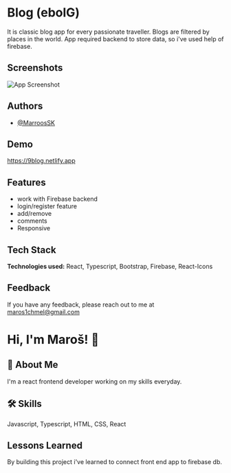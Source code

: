
# Blog (ebolG) 

It is classic blog app for every passionate traveller. Blogs are filtered by places in the world. App required backend to store data, so i've used help of firebase.


## Screenshots

![App Screenshot](https://i.postimg.cc/W4tYWNgj/9-blog.jpg)


## Authors

- [@MarroosSK](https://github.com/MarroosSK)


## Demo

https://9blog.netlify.app


## Features

- work with Firebase backend
- login/register feature
- add/remove 
- comments
- Responsive



## Tech Stack

**Technologies used:** React, Typescript, Bootstrap, Firebase, React-Icons



## Feedback

If you have any feedback, please reach out to me at maros1chmel@gmail.com


# Hi, I'm Maroš! 👋


## 🚀 About Me
I'm a react frontend developer working on my skills everyday.


## 🛠 Skills
Javascript, Typescript, HTML, CSS, React


## Lessons Learned

By building this project i've learned to connect front end app to firebase db.

